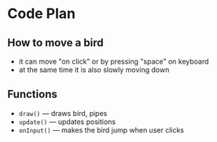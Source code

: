 # Code Plan

## How to move a bird

- it can move "on click" or by pressing "space" on keyboard
- at the same time it is also slowly moving down

## Functions

- `draw()` — draws bird, pipes
- `update()` — updates positions
- `onInput()` — makes the bird jump when user clicks
